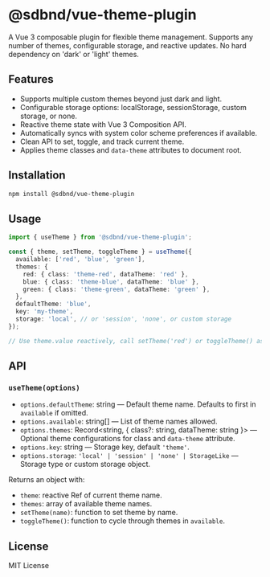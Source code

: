 
# @sdbnd/vue-theme-plugin

A Vue 3 composable plugin for flexible theme management. Supports any number of themes, configurable storage, and reactive updates. No hard dependency on 'dark' or 'light' themes.

## Features

- Supports multiple custom themes beyond just dark and light.
- Configurable storage options: localStorage, sessionStorage, custom storage, or none.
- Reactive theme state with Vue 3 Composition API.
- Automatically syncs with system color scheme preferences if available.
- Clean API to set, toggle, and track current theme.
- Applies theme classes and `data-theme` attributes to document root.

## Installation

```bash
npm install @sdbnd/vue-theme-plugin
```

## Usage

```ts
import { useTheme } from '@sdbnd/vue-theme-plugin';

const { theme, setTheme, toggleTheme } = useTheme({
  available: ['red', 'blue', 'green'],
  themes: {
    red: { class: 'theme-red', dataTheme: 'red' },
    blue: { class: 'theme-blue', dataTheme: 'blue' },
    green: { class: 'theme-green', dataTheme: 'green' },
  },
  defaultTheme: 'blue',
  key: 'my-theme',
  storage: 'local', // or 'session', 'none', or custom storage
});

// Use theme.value reactively, call setTheme('red') or toggleTheme() as needed.
```

## API

### `useTheme(options)`

- `options.defaultTheme`: string — Default theme name. Defaults to first in `available` if omitted.
- `options.available`: string[] — List of theme names allowed.
- `options.themes`: Record<string, { class?: string, dataTheme: string }> — Optional theme configurations for class and `data-theme` attribute.
- `options.key`: string — Storage key, default `'theme'`.
- `options.storage`: `'local' | 'session' | 'none' | StorageLike` — Storage type or custom storage object.

Returns an object with:

- `theme`: reactive Ref of current theme name.
- `themes`: array of available theme names.
- `setTheme(name)`: function to set theme by name.
- `toggleTheme()`: function to cycle through themes in `available`.

## License

MIT License
